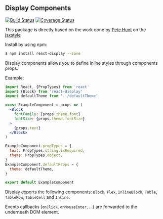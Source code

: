 ## Display Components

[![Build Status](https://travis-ci.org/luiscarli/display.svg?branch=master)](https://travis-ci.org/luiscarli/display) [![Coverage Status](https://coveralls.io/repos/luiscarli/display/badge.svg?branch=master&service=github)](https://coveralls.io/github/luiscarli/display?branch=master)

This package is directly based on the work done by [Pete Hunt](https://github.com/petehunt) on the [jsxstyle](https://github.com/petehunt/jsxstyle)

Install by using npm:
```bash
$ npm install react-display --save
```

Display components allows you to define inline styles through components props.

Example:
```jsx
import React, {PropTypes} from 'react'
import {Block} from 'react-display'
import defaultTheme from '../defaultTheme'

const ExampleComponent = props => (
  <Block
    fontFamily: {props.theme.font}
    fontSize: {props.theme.fontSize}
  >
    {props.text}
  </Block>
)

ExampleComponent.propTypes = {
  text: PropTypes.string.isRequired,
  theme: PropTypes.object,
}
ExampleComponent.defaultProps = {
  theme: defaultTheme,
}

export default ExampleComponent
```

Display exports the following components: `Block`, `Flex`, `InlineBlock`, `Table`, `TableRow`, `TableCell` and `Inline`.

Events callbacks (`onClick`, `onMouseEnter`, ...) are forwarded to the underneath DOM element.
